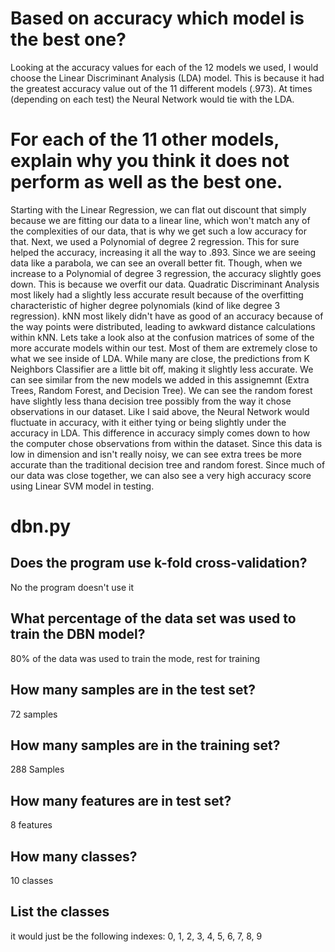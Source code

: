# Based on accuracy which model is the best one?

Looking at the accuracy values for each of the 12 models we used, I would choose the Linear Discriminant Analysis (LDA) model. This is because it had the greatest accuracy value out of the 11 different models (.973). At times (depending on each test) the Neural Network would tie with the LDA.
# For each of the 11 other models, explain why you think it does not perform as well as the best one.

Starting with the Linear Regression, we can flat out discount that simply because we are fitting our data to a linear line, which won't match any of the complexities of our data, that is why we get such a low accuracy for that. Next, we used a Polynomial of degree 2 regression. This for sure helped the accuracy, increasing it all the way to .893. Since we are seeing data like a parabola, we can see an overall better fit. Though, when we increase to a Polynomial of degree 3 regression, the accuracy slightly goes down. This is because we overfit our data. Quadratic Discriminant Analysis most likely had a slightly less accurate result because of the overfitting characteristic of higher degree polynomials (kind of like degree 3 regression). kNN most likely didn't have as good of an accuracy because of the way points were distributed, leading to awkward distance calculations within kNN. Lets take a look also at the confusion matrices of some of the more accurate models within our test. Most of them are extremely close to what we see inside of LDA. While many are close, the predictions from K Neighbors Classifier are a little bit off, making it slightly less accurate. We can see similar from the new models we added in this assignemnt (Extra Trees, Random Forest, and Decision Tree). We can see the random forest have slightly less thana decision tree possibly from the way it chose observations in our dataset. Like I said above, the Neural Network would fluctuate in accuracy, with it either tying or being slightly under the accuracy in LDA. This difference in accuracy simply comes down to how the computer chose observations from within the dataset. Since this data is low in dimension and isn't really noisy, we can see extra trees be more accurate than the traditional decision tree and random forest. Since much of our data was close together, we can also see a very high accuracy score using Linear SVM model in testing.

# dbn.py

## Does the program use k-fold cross-validation?

No the program doesn't use it

## What percentage of the data set was used to train the DBN model?

80% of the data was used to train the mode, rest for training

## How many samples are in the test set?

72 samples

## How many samples are in the training set?

288 Samples

## How many features are in test set?

8 features

## How many classes?

10 classes

## List the classes

it would just be the following indexes: 0, 1, 2, 3, 4, 5, 6, 7, 8, 9